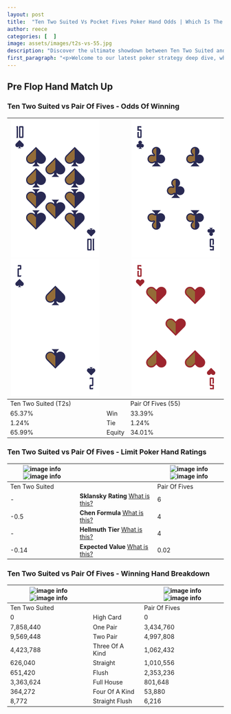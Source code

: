 ```yaml
---
layout: post
title:  "Ten Two Suited Vs Pocket Fives Poker Hand Odds | Which Is The Better Hand In Poker? A Complete Guide"
author: reece
categories: [  ]
image: assets/images/t2s-vs-55.jpg
description: "Discover the ultimate showdown between Ten Two Suited and Pair Of Fives in poker! Uncover the odds, strategies, and scenarios where one hand triumphs over the other. Get ready to up your poker game with this thrilling analysis."
first_paragraph: "<p>Welcome to our latest poker strategy deep dive, where we're pitting two distinct hands against each other in a high-stakes showdown: Ten Two Suited vs Pair Of Fives.</p><p>In the dynamic world of poker, every decision counts, and knowing which hand holds the upper hand is key to your success at the table.</p><p>In this article, we'll dissect these two hands, explore the scenarios where one dominates the other, and equip you with the knowledge to make strategic choices that can tip the odds in your favor.</p><p>Get ready to unravel the intriguing dynamics of these poker hands and elevate your game to new heights.</p>"
---
```




[comment]: # (sp0)

## Pre Flop Hand Match Up

<div class="table hand-ratings" markdown="1"> 



### Ten Two Suited vs Pair Of Fives - Odds Of Winning


    
| ![image info](assets/images/hand1/t.png) ![image info](assets/images/hand1/2.png) |  | ![image info](assets/images/hand2/5.png) ![image info](assets/images/hand2/5o.png) |
| -------- | -------- | -------- |
| Ten Two Suited (T2s) |  | Pair Of Fives (55) |
| 65.37% | Win | 33.39% |
| 1.24% | Tie | 1.24% |
| 65.99% | Equity | 34.01% |




[comment]: # (sp1)



### Ten Two Suited vs Pair Of Fives - Limit Poker Hand Ratings


    
| ![image info](https://www.riverpairs.com/assets/images/hand1/t.png) ![image info](https://www.riverpairs.com/assets/images/hand1/2.png) |  | ![image info](https://www.riverpairs.com/assets/images/hand2/5.png) ![image info](https://www.riverpairs.com/assets/images/hand2/5o.png) |
| -------- | -------- | -------- |
| Ten Two Suited |  | Pair Of Fives |
| - | **Sklansky Rating** [What is this?](/sklansky-rating-explained) | 6 |
| -0.5 | **Chen Formula** [What is this?](/chen-formula-explained) | 4 |
| - | **Hellmuth Tier** [What is this?](/Hellmuth-tier-explained) | 4 |
| -0.14 | **Expected Value** [What is this?](/expected-value-explained) | 0.02 |




[comment]: # (sp2)



### Ten Two Suited vs Pair Of Fives - Winning Hand Breakdown


    
| ![image info](https://www.riverpairs.com/assets/images/hand1/t.png) ![image info](https://www.riverpairs.com/assets/images/hand1/2.png) |  | ![image info](https://www.riverpairs.com/assets/images/hand2/5.png) ![image info](https://www.riverpairs.com/assets/images/hand2/5o.png) |
| -------- | -------- | -------- |
| Ten Two Suited |  | Pair Of Fives |
| 0 | High Card | 0 |
| 7,858,440 | One Pair | 3,434,760 |
| 9,569,448 | Two Pair | 4,997,808 |
| 4,423,788 | Three Of A Kind | 1,062,432 |
| 626,040 | Straight | 1,010,556 |
| 651,420 | Flush | 2,353,236 |
| 3,363,624 | Full House | 801,648 |
| 364,272 | Four Of A Kind | 53,880 |
| 8,772 | Straight Flush | 6,216 |




[comment]: # (sp3)



</div>

[comment]: # (sp4)



[comment]: # (sp5)

